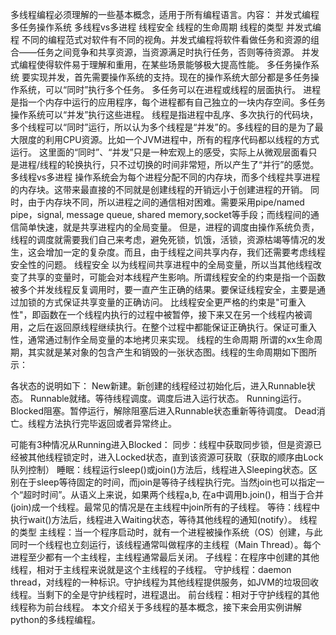 多线程编程必须理解的一些基本概念，适用于所有编程语言。内容：
并发式编程
多任务操作系统
多线程vs多进程
线程安全
线程的生命周期
线程的类型
并发式编程
不同的编程范式对软件有不同的视角。并发式编程将软件看做任务和资源的组合——任务之间竞争和共享资源，当资源满足时执行任务，否则等待资源。
并发式编程使得软件易于理解和重用，在某些场景能够极大提高性能。
多任务操作系统
要实现并发，首先需要操作系统的支持。现在的操作系统大部分都是多任务操作系统，可以“同时”执行多个任务。
多任务可以在进程或线程的层面执行。
进程是指一个内存中运行的应用程序，每个进程都有自己独立的一块内存空间。多任务操作系统可以“并发”执行这些进程。
线程是指进程中乱序、多次执行的代码块，多个线程可以“同时”运行，所以认为多个线程是“并发”的。多线程的目的是为了最大限度的利用CPU资源。比如一个JVM进程中，所有的程序代码都以线程的方式运行。
这里面的“同时”、“并发”只是一种宏观上的感受，实际上从微观层面看只是进程/线程的轮换执行，只不过切换的时间非常短，所以产生了“并行”的感觉。
多线程vs多进程
操作系统会为每个进程分配不同的内存块，而多个线程共享进程的内存块。这带来最直接的不同就是创建线程的开销远小于创建进程的开销。
同时，由于内存块不同，所以进程之间的通信相对困难。需要采用pipe/named pipe，signal, message queue, shared memory,socket等手段；而线程间的通信简单快速，就是共享进程内的全局变量。
但是，进程的调度由操作系统负责，线程的调度就需要我们自己来考虑，避免死锁，饥饿，活锁，资源枯竭等情况的发生，这会增加一定的复杂度。而且，由于线程之间共享内存，我们还需要考虑线程安全性的问题。
线程安全
以为线程间共享进程中的全局变量，所以当其他线程改变了共享的变量时，可能会对本线程产生影响。所谓线程安全的约束是指一个函数被多个并发线程反复调用时，要一直产生正确的结果。要保证线程安全，主要是通过加锁的方式保证共享变量的正确访问。
比线程安全更严格的约束是"可重入性"，即函数在一个线程内执行的过程中被暂停，接下来又在另一个线程内被调用，之后在返回原线程继续执行。在整个过程中都能保证正确执行。保证可重入性，通常通过制作全局变量的本地拷贝来实现。
线程的生命周期
所谓的xx生命周期，其实就是某对象的包含产生和销毁的一张状态图。线程的生命周期如下图所示：


各状态的说明如下：
New新建。新创建的线程经过初始化后，进入Runnable状态。
Runnable就绪。等待线程调度。调度后进入运行状态。
Running运行。
Blocked阻塞。暂停运行，解除阻塞后进入Runnable状态重新等待调度。
Dead消亡。线程方法执行完毕返回或者异常终止。
 

可能有3种情况从Running进入Blocked：
同步：线程中获取同步锁，但是资源已经被其他线程锁定时，进入Locked状态，直到该资源可获取（获取的顺序由Lock队列控制）
睡眠：线程运行sleep()或join()方法后，线程进入Sleeping状态。区别在于sleep等待固定的时间，而join是等待子线程执行完。当然join也可以指定一个“超时时间”。从语义上来说，如果两个线程a,b, 在a中调用b.join()，相当于合并(join)成一个线程。最常见的情况是在主线程中join所有的子线程。
等待：线程中执行wait()方法后，线程进入Waiting状态，等待其他线程的通知(notify）。
线程的类型
主线程：当一个程序启动时，就有一个进程被操作系统（OS）创建，与此同时一个线程也立刻运行，该线程通常叫做程序的主线程（Main Thread）。每个进程至少都有一个主线程，主线程通常最后关闭。
子线程：在程序中创建的其他线程，相对于主线程来说就是这个主线程的子线程。
守护线程：daemon thread，对线程的一种标识。守护线程为其他线程提供服务，如JVM的垃圾回收线程。当剩下的全是守护线程时，进程退出。
前台线程：相对于守护线程的其他线程称为前台线程。
本文介绍关于多线程的基本概念，接下来会用实例讲解python的多线程编程。  